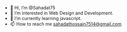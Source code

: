 - 👋 Hi, I’m @Sahadat75
- 👀 I’m interested in Web Design and Development.
- 🌱 I’m currently learning javascript.
- 📫 How to reach me sahadathossain7514@gmail.com

<!---
Sahadat75/Sahadat75 is a ✨ special ✨ repository because its `README.md` (this file) appears on your GitHub profile.
You can click the Preview link to take a look at your changes.
--->
